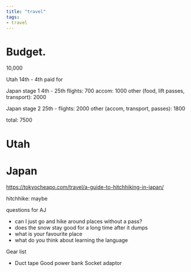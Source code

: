 ```yaml
---
title: "travel"
tags: 
- travel
---
```


# Budget.
10,000

Utah 14th - 4th
paid for

Japan stage 1 4th - 25th
flights: 700
accom: 1000
other (food, lift passes, transport): 2000

Japan stage 2 25th - 
flights: 2000
other (accom, transport, passes): 1800

total: 7500

# Utah

# Japan

https://tokyocheapo.com/travel/a-guide-to-hitchhiking-in-japan/

hitchhike: maybe

questions for AJ
- can I just go and hike around places without a pass?
- does the snow stay good for a long time after it dumps
- what is your favourite place
- what do you think about learning the language


Gear list
- Duct tape
Good power bank
Socket adaptor

